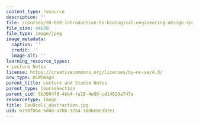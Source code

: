 ```yaml
---
content_type: resource
description: ''
file: /courses/20-020-introduction-to-biological-engineering-design-spring-2009/6798f0645d4ba7bb3254100be6e3b7e1_EauDcoli_abstraction.jpg
file_size: 44628
file_type: image/jpeg
image_metadata:
  caption: ''
  credit: ''
  image-alt: ''
learning_resource_types:
- Lecture Notes
license: https://creativecommons.org/licenses/by-nc-sa/4.0/
ocw_type: OCWImage
parent_title: Lecture and Studio Notes
parent_type: CourseSection
parent_uid: 6b390478-4bb4-fa18-4e86-cd14829a747e
resourcetype: Image
title: EauDcoli_abstraction.jpg
uid: 6798f064-5d4b-a7bb-3254-100be6e3b7e1
---
```

